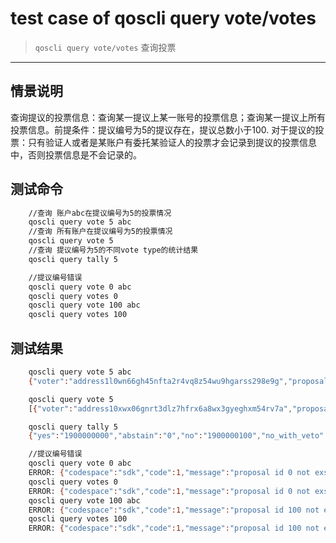 # test case of qoscli query vote/votes

> `qoscli query vote/votes` 查询投票

---

## 情景说明

查询提议的投票信息：查询某一提议上某一账号的投票信息；查询某一提议上所有投票信息。前提条件：提议编号为5的提议存在，提议总数小于100.
对于提议的投票：只有验证人或者是某账户有委托某验证人的投票才会记录到提议的投票信息中，否则投票信息是不会记录的。

## 测试命令

```bash
    //查询 账户abc在提议编号为5的投票情况
    qoscli query vote 5 abc
    //查询 所有账户在提议编号为5的投票情况
    qoscli query vote 5
    //查询 提议编号为5的不同vote type的统计结果
    qoscli query tally 5

    //提议编号错误
    qoscli query vote 0 abc
    qoscli query votes 0
    qoscli query vote 100 abc
    qoscli query votes 100
```

## 测试结果

```bash
    qoscli query vote 5 abc
    {"voter":"address1l0wn66gh45nfta2r4vq8z54wu9hgarss298e9g","proposal_id":"5","option":"No"}

    qoscli query vote 5
    [{"voter":"address10xwx06gnrt3dlz7hfrx6a8wx3gyeghxm54rv7a","proposal_id":"5","option":"Yes"},{"voter":"address1l0wn66gh45nfta2r4vq8z54wu9hgarss298e9g","proposal_id":"5","option":"No"}]

    qoscli query tally 5
    {"yes":"1900000000","abstain":"0","no":"1900000100","no_with_veto":"0"}

    //提议编号错误
    qoscli query vote 0 abc
    ERROR: {"codespace":"sdk","code":1,"message":"proposal id 0 not exsits"}
    qoscli query votes 0
    ERROR: {"codespace":"sdk","code":1,"message":"proposal id 0 not exsits"}
    qoscli query vote 100 abc
    ERROR: {"codespace":"sdk","code":1,"message":"proposal id 100 not exsits"}
    qoscli query votes 100
    ERROR: {"codespace":"sdk","code":1,"message":"proposal id 100 not exsits"}

```
